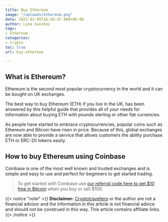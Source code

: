 ```yaml
---
title: Buy Ethereum
image: "/uploads/ethereum.png"
date: 2021-02-05T16:56:47.000+06:00
author: Luna Sanchez
tags:
- Ethereum
categories:
- Crypto
toc: true
url: buy-ethereum

---
```

## What is Ethereum?

Ethereum is the second most popular cryptocurrency in the world and it can be bought on UK exchanges.

The best way to buy Ethereum (ETH) if you live in the UK, has been answered by this helpful guide that provides all of your needs for information about buying ETH with pounds sterling or other fiat currencies.

As people have started to embrace cryptocurrencies, popular coins such as Ethereum and Bitcoin have risen in price. Because of this, global exchanges are now able to provide a service that allows customers the ability purchase ETH or ERC-20 tokens easily.

## How to buy Ethereum using Coinbase

Coinbase is one of the most well known and trusted exchanges and is simple and easy to use and perfect for beginners to get started trading.

> To get started with Coinbase use [our referral code here to get $10 free in Bitcoin](https://cryptotravellers.com/link/coinbase) when you buy or sell $100.

{{< notice "note" >}} **Disclaimer:** [Cryptotravellers](https://cryptotravellers.com) or the author are not a financial advisor and the information in this article is not financial advice and should not be construed in this way.  This article contains affiliate links. {{< /notice >}}
